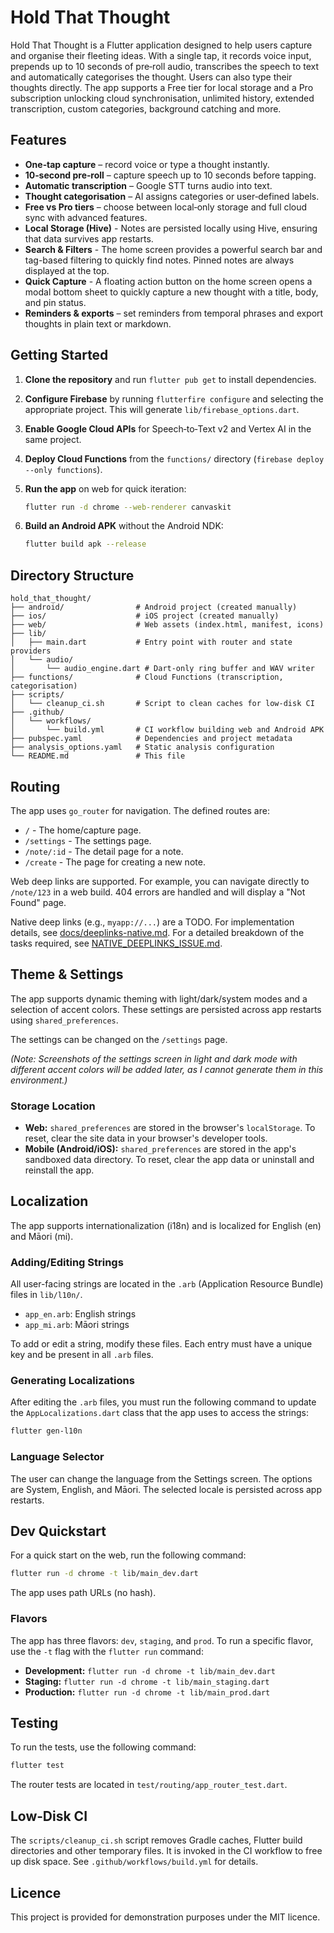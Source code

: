 # Hold That Thought

Hold That Thought is a Flutter application designed to help users capture and organise
their fleeting ideas. With a single tap, it records voice input, prepends up to
10 seconds of pre‑roll audio, transcribes the speech to text and automatically
categorises the thought. Users can also type their thoughts directly. The app
supports a Free tier for local storage and a Pro subscription unlocking
cloud synchronisation, unlimited history, extended transcription, custom
categories, background catching and more.

## Features

* **One‑tap capture** – record voice or type a thought instantly.
* **10‑second pre‑roll** – capture speech up to 10 seconds before tapping.
* **Automatic transcription** – Google STT turns audio into text.
* **Thought categorisation** – AI assigns categories or user‑defined labels.
* **Free vs Pro tiers** – choose between local‑only storage and full cloud sync
  with advanced features.
* **Local Storage (Hive)** - Notes are persisted locally using Hive, ensuring that data survives app restarts.
* **Search & Filters** - The home screen provides a powerful search bar and tag-based filtering to quickly find notes. Pinned notes are always displayed at the top.
* **Quick Capture** - A floating action button on the home screen opens a modal bottom sheet to quickly capture a new thought with a title, body, and pin status.
* **Reminders & exports** – set reminders from temporal phrases and export
  thoughts in plain text or markdown.

## Getting Started

1. **Clone the repository** and run `flutter pub get` to install dependencies.
2. **Configure Firebase** by running `flutterfire configure` and selecting the
   appropriate project. This will generate `lib/firebase_options.dart`.
3. **Enable Google Cloud APIs** for Speech‑to‑Text v2 and Vertex AI in the same
   project.
4. **Deploy Cloud Functions** from the `functions/` directory (`firebase deploy --only functions`).
5. **Run the app** on web for quick iteration:

   ```sh
   flutter run -d chrome --web-renderer canvaskit
   ```

6. **Build an Android APK** without the Android NDK:

   ```sh
   flutter build apk --release
   ```

## Directory Structure

```
hold_that_thought/
├── android/                # Android project (created manually)
├── ios/                    # iOS project (created manually)
├── web/                    # Web assets (index.html, manifest, icons)
├── lib/
│   ├── main.dart           # Entry point with router and state providers
│   └── audio/
│       └── audio_engine.dart # Dart‑only ring buffer and WAV writer
├── functions/              # Cloud Functions (transcription, categorisation)
├── scripts/
│   └── cleanup_ci.sh       # Script to clean caches for low‑disk CI
├── .github/
│   └── workflows/
│       └── build.yml       # CI workflow building web and Android APK
├── pubspec.yaml            # Dependencies and project metadata
├── analysis_options.yaml   # Static analysis configuration
└── README.md               # This file
```

## Routing

The app uses `go_router` for navigation. The defined routes are:
- `/` - The home/capture page.
- `/settings` - The settings page.
- `/note/:id` - The detail page for a note.
- `/create` - The page for creating a new note.

Web deep links are supported. For example, you can navigate directly to `/note/123` in a web build. 404 errors are handled and will display a "Not Found" page.

Native deep links (e.g., `myapp://...`) are a TODO. For implementation details, see [docs/deeplinks-native.md](docs/deeplinks-native.md). For a detailed breakdown of the tasks required, see [NATIVE_DEEPLINKS_ISSUE.md](NATIVE_DEEPLINKS_ISSUE.md).

## Theme & Settings

The app supports dynamic theming with light/dark/system modes and a selection of accent colors. These settings are persisted across app restarts using `shared_preferences`.

The settings can be changed on the `/settings` page.

*(Note: Screenshots of the settings screen in light and dark mode with different accent colors will be added later, as I cannot generate them in this environment.)*

### Storage Location
- **Web:** `shared_preferences` are stored in the browser's `localStorage`. To reset, clear the site data in your browser's developer tools.
- **Mobile (Android/iOS):** `shared_preferences` are stored in the app's sandboxed data directory. To reset, clear the app data or uninstall and reinstall the app.

## Localization

The app supports internationalization (i18n) and is localized for English (en) and Māori (mi).

### Adding/Editing Strings

All user-facing strings are located in the `.arb` (Application Resource Bundle) files in `lib/l10n/`.

- `app_en.arb`: English strings
- `app_mi.arb`: Māori strings

To add or edit a string, modify these files. Each entry must have a unique key and be present in all `.arb` files.

### Generating Localizations

After editing the `.arb` files, you must run the following command to update the `AppLocalizations.dart` class that the app uses to access the strings:

```sh
flutter gen-l10n
```

### Language Selector

The user can change the language from the Settings screen. The options are System, English, and Māori. The selected locale is persisted across app restarts.

## Dev Quickstart

For a quick start on the web, run the following command:
```sh
flutter run -d chrome -t lib/main_dev.dart
```
The app uses path URLs (no hash).

### Flavors

The app has three flavors: `dev`, `staging`, and `prod`. To run a specific flavor, use the `-t` flag with the `flutter run` command:

- **Development:** `flutter run -d chrome -t lib/main_dev.dart`
- **Staging:** `flutter run -d chrome -t lib/main_staging.dart`
- **Production:** `flutter run -d chrome -t lib/main_prod.dart`

## Testing

To run the tests, use the following command:
```sh
flutter test
```
The router tests are located in `test/routing/app_router_test.dart`.

## Low‑Disk CI

The `scripts/cleanup_ci.sh` script removes Gradle caches, Flutter build directories
and other temporary files. It is invoked in the CI workflow to free up disk
space. See `.github/workflows/build.yml` for details.

## Licence

This project is provided for demonstration purposes under the MIT licence.